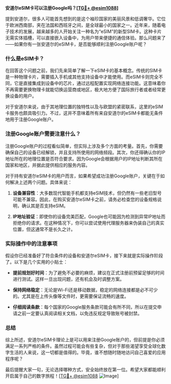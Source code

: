 **安道尔eSIM卡可以注册Google吗？[[TG💪+ @esim1088](https://t.me/s/esim1088)]**

提到安道尔，很多人可能首先想到的是这个袖珍国家的美丽风景和低调奢华。它位于欧洲西南部，夹在法国和西班牙之间，是全球最小的国家之一。近年来，随着电子技术的发展，越来越多的人开始关注一种名为“eSIM”的新型SIM卡。这种卡片无需实体插槽，可以直接嵌入设备中，为用户带来便捷的通信体验。那么问题来了——如果你有一张安道尔的eSIM卡，是否能够顺利注册Google账户呢？

### 什么是eSIM卡？

在回答这个问题之前，我们先来简单了解一下eSIM卡的基本概念。传统的SIM卡是一种物理卡片，需要插入手机或其他支持设备中才能使用。而eSIM卡则完全不同，它是直接集成到设备中的芯片，通过远程配置实现网络连接功能。这意味着你不再需要更换物理卡就能切换运营商或地区，极大地方便了国际旅行者或者经常更换设备的用户。

对于安道尔来说，由于其地理位置的独特性以及与欧盟的紧密联系，这里的eSIM卡服务也颇具吸引力。不过，这并不意味着所有来自安道尔的eSIM卡都能无条件地用于注册Google账户。

### 注册Google账户需要注意什么？

注册Google账户的过程看似简单，但实际上涉及多个方面的考量。首先，你需要确保自己的设备已经解锁，并且支持所使用的网络频段。其次，你还得确认你的IP地址所在的地理位置是否符合要求。因为Google会根据用户的IP地址判断其所在国家和地区，并据此提供相应的服务内容。

对于持有安道尔eSIM卡的用户而言，如果希望成功注册Google账户，关键在于如何解决上述两个问题。具体来说：

1. **设备兼容性**：大多数现代智能手机都支持eSIM技术，但仍然有一些老旧型号可能不兼容。因此，在购买安道尔eSIM卡之前，请务必检查您的设备规格说明，确认其是否支持eSIM。
   
2. **IP地址验证**：即使你的设备完美匹配，Google也可能因为检测到异常IP地址而拒绝你的请求。在这种情况下，你可以尝试使用代理服务器来伪装自己的真实位置，但这通常不是长久之计。

### 实际操作中的注意事项

假设你已经准备好了符合条件的设备和安道尔eSIM卡，接下来就是实际操作阶段了。以下是几个实用的小贴士：

- **提前规划好时间**：为了避免不必要的麻烦，建议在正式注册前预留足够的时间进行测试。这样一旦出现问题，还有机会及时调整方案。
  
- **保持网络稳定**：无论是Wi-Fi还是移动数据，稳定的网络连接都是必不可少的。尤其是在上传头像等文件时，更需要保证流畅的速度。
  
- **仔细阅读条款**：每个国家的Google服务条款可能会有所不同，所以在提交申请之前一定要认真阅读相关文档，以免违反规定导致账号被封禁。

### 总结

综上所述，安道尔eSIM卡理论上是可以用来注册Google账户的，但前提是你必须满足一系列严格的条件。虽然过程可能会有些复杂，但对于那些渴望享受全球化数字生活的人来说，这一切都是值得的。毕竟，谁不想随时随地访问自己喜爱的应用程序呢？

最后提醒大家一句，无论选择哪种方式，安全始终放在第一位。希望大家都能顺利开启属于自己的数字旅程！[[TG💪+ @esim1088](https://t.me/s/esim1088) ![Image](https://i.postimg.cc/4NQfJmqS/Snipaste-2025-05-13-00-14-12.png)]